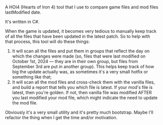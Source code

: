 A HOI4 (Hearts of Iron 4) tool that I use to compare game files and mod files lastModified date.

It's written in C#.

When the game is updated, it becomes very tedious to manually keep track of all the files that have been updated in the latest patch. 
So to help with that process, this tool will do these things:
1. It will scan all the files and put them in groups that reflect the day on which the changes were made (so, files that were last modified on October 1st, 2024 — they are in their own group, but files from September 3rd are put in another group). This helps keep track of how big the update actually was, as sometimes it's a very small hotfix or something like that;
2. It will scan all the mod files and cross-check them with the vanilla files, and build a report that tells you which file is latest. If your mod's file is latest, then you're golden. If not, then vanilla file was modified AFTER you last modified your mod file, which might indicate the need to update the mod file. 

Obviously it's a very small utility and it's pretty much bootstrap. Maybe I'll refactor the thing when I get the time and/or motivation.
